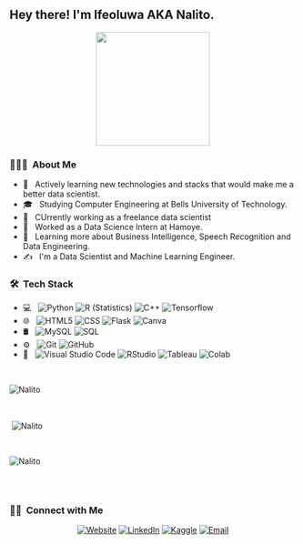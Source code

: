 <h2> Hey there! I'm Ifeoluwa AKA <b>Nalito</b>.</h2>

<p align="center">
  <img src="https://github.com/thompsonemerson/thompsonemerson/raw/master/cover-thompson.png" height="200"/>
</p>

<h3> 👨🏻‍💻 &nbsp;About Me </h3>

- 🤔 &nbsp; Actively learning new technologies and stacks that would make me a better data scientist.
- 🎓 &nbsp; Studying Computer Engineering at Bells University of Technology.
- 💼 &nbsp; CUrrently working as a freelance data scientist
- 💼 &nbsp; Worked as a Data Science Intern at Hamoye.
- 🌱 &nbsp; Learning more about Business Intelligence, Speech Recognition and Data Engineering.
- ✍️ &nbsp; I'm a Data Scientist and Machine Learning Engineer.

<h3> 🛠 &nbsp;Tech Stack</h3>

- 💻 &nbsp;
  ![Python](https://img.shields.io/badge/Python-3776AB?style=for-the-badge&logo=python&logoColor=white)
  ![R (Statistics)](https://img.shields.io/badge/R-276DC3?style=for-the-badge&logo=r&logoColor=white)
  ![C++](https://img.shields.io/badge/-C++-333333?style=flat&logo=C%2B%2B&logoColor=00599C)
  ![Tensorflow](https://img.shields.io/badge/TensorFlow-FF6F00?style=for-the-badge&logo=tensorflow&logoColor=white)
- 🌐 &nbsp;
  ![HTML5](https://img.shields.io/badge/-HTML5-333333?style=flat&logo=HTML5)
  ![CSS](https://img.shields.io/badge/-CSS-333333?style=flat&logo=CSS3&logoColor=1572B6)
  ![Flask](https://img.shields.io/badge/Flask-000000?style=for-the-badge&logo=flask&logoColor=white)
  ![Canva](https://img.shields.io/badge/Canva-%2300C4CC.svg?&style=for-the-badge&logo=Canva&logoColor=white)
- 🛢 &nbsp;
  ![MySQL](https://img.shields.io/badge/MySQL-00000F?style=for-the-badge&logo=mysql&logoColor=white)
  ![SQL](https://img.shields.io/badge/SQLite-07405E?style=for-the-badge&logo=sqlite&logoColor=white)
- ⚙️ &nbsp;
  ![Git](https://img.shields.io/badge/-Git-333333?style=flat&logo=git)
  ![GitHub](https://img.shields.io/badge/-GitHub-333333?style=flat&logo=github)
- 🔧 &nbsp;
  ![Visual Studio Code](https://img.shields.io/badge/-Visual%20Studio%20Code-333333?style=flat&logo=visual-studio-code&logoColor=007ACC)
  ![RStudio](https://img.shields.io/badge/-RStudio-333333?style=flat&logo=rstudio)
  ![Tableau](https://img.shields.io/badge/Tableau-E97627?style=for-the-badge&logo=Tableau&logoColor=white)
  ![Colab](https://img.shields.io/badge/Colab-F9AB00?style=for-the-badge&logo=googlecolab&color=525252)


<br/>

<p><img align="center"
    src="https://github-readme-stats.vercel.app/api/top-langs?username=Nalito&show_icons=true&locale=en&bg_color=0d1117&text_color=ffffff&layout=compact"
    alt="Nalito" 
    bg_color=#808080/></p>

<br>
<p>&nbsp;<img align="center" src="https://github-readme-stats.vercel.app/api?username=Nalito&show_icons=true&locale=en&bg_color=0d1117&text_color=ffffff&repo=convoychat"
    alt="Nalito" /></p>

<br>

<p><img align="center" src="https://github-readme-streak-stats.herokuapp.com/?user=Nalito&theme=dark&background=0d1117&date_format=M%20j%5B%2C%20Y%5D" alt="Nalito" /></p>
      
<p align="left"> <a href="https://twitter.com/" target="blank"><img
      src="https://img.shields.io/twitter/follow/?logo=twitter&style=for-the-badge" alt="" /></a> </p>

<br/>

<h3> 🤝🏻 &nbsp;Connect with Me </h3>

<p align="center">
<a href="https://nalito.github.io/"><img alt="Website" src="https://img.shields.io/badge/Website-blue?style=flat-square&logo=google-chrome"></a>
<a href="https://www.linkedin.com/in/ifeoluwa-oduwaiye-ab3a95200/"><img alt="LinkedIn" src="https://img.shields.io/badge/LinkedIn-blue?style=flat-square&logo=linkedin"></a>
<a href="https://www.kaggle.com/ifeoluwaoduwaiye"><img alt="Kaggle" src="https://img.shields.io/badge/Kaggle-20BEFF?style=for-the-badge&logo=Kaggle&logoColor=white"></a>
<a href="ifeoluwaoduwaiye@gmail.com"><img alt="Email" src="https://img.shields.io/badge/Gmail-D14836?style=for-the-badge&logo=gmail&logoColor=white"></a>
</p>
